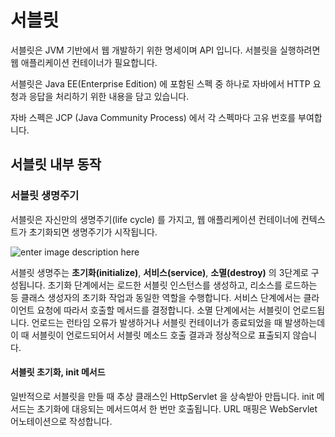 # 서블릿
서블릿은 JVM 기반에서 웹 개발하기 위한 명세이며 API 입니다. 서블릿을 실행하려면 웹 애플리케이션 컨테이너가 필요합니다. 

서블릿은 Java EE(Enterprise Edition) 에 포함된 스펙 중 하나로 자바에서 HTTP 요청과 응답을 처리하기 위한 내용을 담고 있습니다.

자바 스펙은 JCP (Java Community Process) 에서 각 스펙마다 고유 번호를 부여합니다. 

## 서블릿 내부 동작

### 서블릿 생명주기
서블릿은 자신만의 생명주기(life cycle) 를 가지고, 웹 애플리케이션 컨테이너에 컨텍스트가 초기화되면 생명주기가 시작됩니다.

![enter image description here](https://i2.wp.com/jitendrazaa.com/blog/wp-content/uploads/2011/02/Servlet-Life-Cycle.jpg?ssl=1)

서블릿 생명주는 **초기화(initialize)**, **서비스(service)**, **소멸(destroy)** 의 3단계로 구성됩니다. 초기화 단계에서는 로드한 서블릿 인스턴스를 생성하고, 리소스를 로드하는 등 클래스 생성자의 초기화 작업과 동일한 역할을 수행합니다. 서비스 단계에서는 클라이언트 요청에 따라서 호출할 메서드를 결정합니다. 소멸 단계에서는 서블릿이 언로드됩니다. 언로드는 런타임 오류가 발생하거나 서블릿 컨테이너가 종료되었을 때 발생하는데 이 때 서블릿이 언로드되어서 서블릿 메소드 호출 결과과 정상적으로 표출되지 않습니다. 

#### 서블릿 초기화, init 메서드

일반적으로 서블릿을 만들 때 추상 클래스인 HttpServlet 을 상속받아 만듭니다. init 메서드는 초기화에 대응되는 메서드여서 한 번만 호출됩니다. URL 매핑은 WebServlet 어노테이션으로 작성합니다. 
<!--stackedit_data:
eyJoaXN0b3J5IjpbMTI4NjkxNDg5MiwtMTMwOTk1MDE1MiwyOT
U3Njg1MywtNjgxMzE2MjUwLC0xMDU3MDA4ODYzLC0xNDg3NDE3
NzExLDEzNjA1NDkyMjhdfQ==
-->